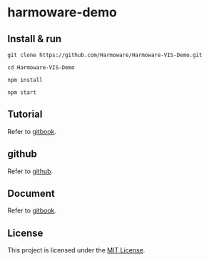 # harmoware-demo

## Install & run
```
git clone https://github.com/Harmoware/Harmoware-VIS-Demo.git

cd Harmoware-VIS-Demo

npm install

npm start
```

## Tutorial
Refer to [gitbook](https://harmoware-develop-tutorial.gitbook.io/ "gitbook").

## github
Refer to [github](https://github.com/Harmoware "github").

## Document
Refer to [gitbook](https://harmoware-vis.gitbook.io/ "gitbook").

## License
This project is licensed under the [MIT License](https://github.com/Harmoware/Harmoware-VIS-Demo/blob/master/LICENSE).
